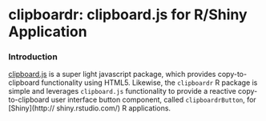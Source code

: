 # clipboardr: clipboard.js for R/Shiny Application

### Introduction
[clipboard.js](https://clipboardjs.com/) is a super light javascript package,
which provides copy-to-clipboard functionality using HTML5. Likewise, the `clipboardr` R package is simple and leverages `clipboard.js` functionality 
to provide a reactive copy-to-clipboard user interface button component, called `clipboardrButton`, for [Shiny](http:// shiny.rstudio.com/) R applications.
